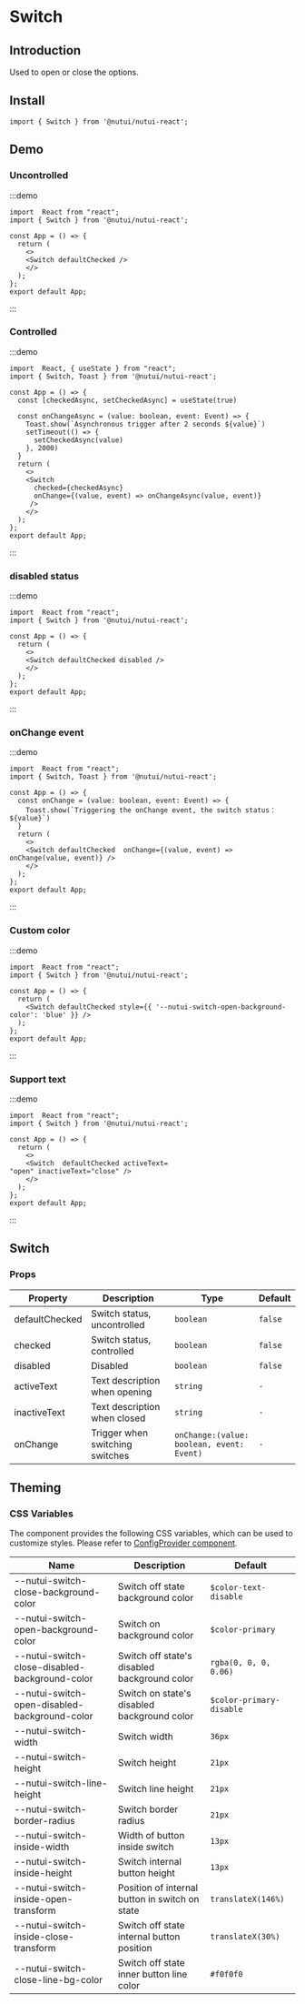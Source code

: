 # Switch

## Introduction

Used to open or close the options.

## Install

```tsx
import { Switch } from '@nutui/nutui-react';
```

## Demo

### Uncontrolled

:::demo

```tsx
import  React from "react";
import { Switch } from '@nutui/nutui-react';

const App = () => {
  return ( 
    <>   
    <Switch defaultChecked />
    </>
  );
};  
export default App;

```

:::

### Controlled

:::demo

```tsx
import  React, { useState } from "react";
import { Switch, Toast } from '@nutui/nutui-react';

const App = () => {
  const [checkedAsync, setCheckedAsync] = useState(true)
  
  const onChangeAsync = (value: boolean, event: Event) => {
    Toast.show(`Asynchronous trigger after 2 seconds ${value}`)
    setTimeout(() => {
      setCheckedAsync(value)
    }, 2000)
  }
  return ( 
    <>   
    <Switch
      checked={checkedAsync}
      onChange={(value, event) => onChangeAsync(value, event)}
     />
    </>
  );
};  
export default App;

```

:::

### disabled status

:::demo

```tsx
import  React from "react";
import { Switch } from '@nutui/nutui-react';

const App = () => {
  return ( 
    <>   
    <Switch defaultChecked disabled />
    </>
  );
};  
export default App;

```

:::

### onChange event

:::demo

```tsx
import  React from "react";
import { Switch, Toast } from '@nutui/nutui-react';

const App = () => {
  const onChange = (value: boolean, event: Event) => {
    Toast.show(`Triggering the onChange event, the switch status：${value}`)
  }
  return ( 
    <>   
    <Switch defaultChecked  onChange={(value, event) => onChange(value, event)} />
    </>
  );
};  
export default App;

```

:::

### Custom color

:::demo

```tsx
import  React from "react";
import { Switch } from '@nutui/nutui-react';

const App = () => {
  return ( 
    <Switch defaultChecked style={{ '--nutui-switch-open-background-color': 'blue' }} />
  );
};  
export default App;

```

:::

### Support text

:::demo

```tsx
import  React from "react";
import { Switch } from '@nutui/nutui-react';

const App = () => {
  return ( 
    <>   
    <Switch  defaultChecked activeText=
"open" inactiveText="close" />
    </>
  );
};  
export default App;

```

:::

## Switch

### Props

| Property | Description | Type | Default |
| --- | --- | --- | --- |
| defaultChecked | Switch status, uncontrolled | `boolean` | `false` |
| checked | Switch status, controlled | `boolean` | `false` |
| disabled | Disabled | `boolean` | `false` |
| activeText | Text description when opening | `string` | `-` |
| inactiveText | Text description when closed | `string` | `-` |
| onChange | Trigger when switching switches | `onChange:(value: boolean, event: Event)` | `-` |

## Theming

### CSS Variables

The component provides the following CSS variables, which can be used to customize styles. Please refer to [ConfigProvider component](#/en-US/component/configprovider).

| Name | Description | Default |
| --- | --- | --- |
| \--nutui-switch-close-background-color | Switch off state background color | `$color-text-disable` |
| \--nutui-switch-open-background-color | Switch on background color | `$color-primary` |
| \--nutui-switch-close-disabled-background-color | Switch off state's disabled background color | `rgba(0, 0, 0, 0.06)` |
| \--nutui-switch-open-disabled-background-color | Switch on state's disabled background color | `$color-primary-disable` |
| \--nutui-switch-width | Switch width | `36px` |
| \--nutui-switch-height | Switch height | `21px` |
| \--nutui-switch-line-height | Switch line height | `21px` |
| \--nutui-switch-border-radius | Switch border radius | `21px` |
| \--nutui-switch-inside-width | Width of button inside switch | `13px` |
| \--nutui-switch-inside-height | Switch internal button height | `13px` |
| \--nutui-switch-inside-open-transform | Position of internal button in switch on state | `translateX(146%)` |
| \--nutui-switch-inside-close-transform | Switch off state internal button position | `translateX(30%)` |
| \--nutui-switch-close-line-bg-color | Switch off state inner button line color | `#f0f0f0` |